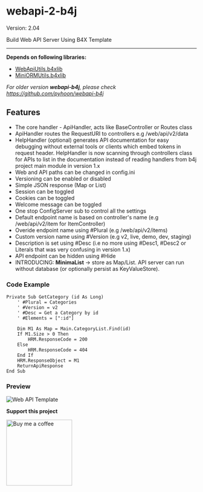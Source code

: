 # webapi-2-b4j

Version: 2.04

Build Web API Server Using B4X Template

---

**Depends on following libraries:** 
- [WebApiUtils.b4xlib](https://www.b4x.com/android/forum/attachments/webapiutils-b4xlib.148485/)
- [MiniORMUtils.b4xlib](https://www.b4x.com/android/forum/attachments/miniormutils-b4xlib.148489/)

*For older version **webapi-b4j**, please check https://github.com/pyhoon/webapi-b4j*

## Features
- The core handler - ApiHandler, acts like BaseController or Routes class
- ApiHandler routes the RequestURI to controllers e.g /web/api/v2/data
- HelpHandler (optional) generates API documentation for easy debugging without external tools or clients which embed tokens in request header. HelpHandler is now scanning through controllers class for APIs to list in the documentation instead of reading handlers from b4j project main module in version 1.x
- Web and API paths can be changed in config.ini
- Versioning can be enabled or disabled
- Simple JSON response (Map or List)
- Session can be toggled
- Cookies can be toggled
- Welcome message can be toggled
- One stop ConfigServer sub to control all the settings
- Default endpoint name is based on controller's name (e.g /web/api/v2/item for ItemController)
- Overide endpoint name using #Plural (e.g /web/api/v2/items)
- Custom version name using #Version (e.g v2, live, demo, dev, staging)
- Description is set using #Desc (i.e no more using #Desc1, #Desc2 or Literals that was very confusing in version 1.x)
- API endpoint can be hidden using #Hide
- INTRODUCING: **MinimaList** -> store as Map/List. API server can run without database (or optionally persist as KeyValueStore).

### Code Example
```basic
Private Sub GetCategory (id As Long)
    ' #Plural = Categories
    ' #Version = v2
    ' #Desc = Get a Category by id
    ' #Elements = [":id"]
 
    Dim M1 As Map = Main.CategoryList.Find(id)
    If M1.Size > 0 Then
        HRM.ResponseCode = 200
    Else
        HRM.ResponseCode = 404
    End If
    HRM.ResponseObject = M1
    ReturnApiResponse
End Sub
```

### Preview
![Web API Template](https://raw.githubusercontent.com/pyhoon/webapi-2-b4j/main/Preview/Web%20API%20Template.png)

**Support this project**

<a href="https://paypal.me/aeric80/"><img src="https://cdn.buymeacoffee.com/buttons/default-orange.png" width="174" title="Buy me a coffee" /></a>
